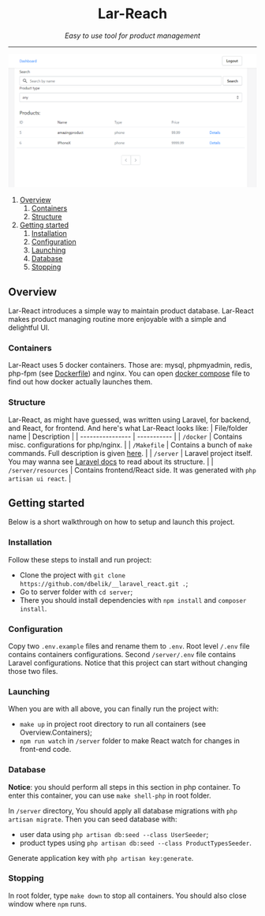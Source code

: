 <h1 align="center">Lar-Reach</h1>
<p align="center"><i>Easy to use tool for product management</i></p>
<hr>

![Lar-React search page](/docs/assets/search_page.png)

1. [Overview](#overview)
    1. [Containers](#overview.containers)
    2. [Structure](#overview.structure)
2. [Getting started](#start)
    1. [Installation](#start.installation)
    2. [Configuration](#start.config)
    3. [Launching](#start.launch)
    4. [Database](#start.db)
    5. [Stopping](#start.stop)

## <a id="overview">Overview</a>

Lar-React introduces a simple way to maintain product database. Lar-React makes
product managing routine more enjoyable with a simple and delightful UI.

### <a id="overview.containers">Containers</a>

Lar-React uses 5 docker containers. Those are: mysql, phpmyadmin, redis, php-fpm (see [Dockerfile](/server/Dockerfile)) and nginx.
You can open [docker compose](/docker-compose.yml) file to find out how docker actually launches them.

### <a id="overview.structure">Structure</a>

Lar-React, as might have guessed, was written using Laravel, for backend, and
React, for frontend. And here's what Lar-React looks like:
| File/folder name | Description |
| ---------------- | ----------- |
| `/docker` | Contains misc. configurations for php/nginx. |
| `/Makefile` | Contains a bunch of `make` commands. Full description is given [here](docs/Makefile.md). |
| `/server` | Laravel project itself. You may wanna see [Laravel docs](https://laravel.com/docs/8.x/structure) to read about its structure. |
| `/server/resources` | Contains frontend/React side. It was generated with `php artisan ui react`. |

## <a id="start">Getting started</a>

Below is a short walkthrough on how to setup and launch this project.

### <a id="start.installation">Installation</a>

Follow these steps to install and run project:

- Clone the project with `git clone https://github.com/dbelik/__laravel_react.git .`;
- Go to server folder with `cd server`;
- There you should install dependencies with `npm install` and `composer install`.

### <a id="start.config">Configuration</a>

Copy two `.env.example` files and rename them to `.env`.
Root level `/.env` file contains containers configurations. Second `/server/.env` file
contains Laravel configurations. Notice that this project can start without changing those two files.

### <a id="start.launch">Launching</a>

When you are with all above, you can finally run the project with:

- `make up` in project root directory to run all containers (see Overview.Containers);
- `npm run watch` in `/server` folder to make React watch for changes in front-end code.

### <a id="start.db">Database</a>

__Notice__: you should perform all steps in this section in php container. To enter this container,
you can use ```make shell-php``` in root folder.

In `/server` directory, You should apply all database migrations with `php artisan migrate`. Then you can
seed database with:

- user data using `php artisan db:seed --class UserSeeder`;
- product types using `php artisan db:seed --class ProductTypesSeeder`.

Generate application key with `php artisan key:generate`.

### <a id="start.stop">Stopping</a>

In root folder, type `make down` to stop all containers. You should also close window where `npm` runs.

